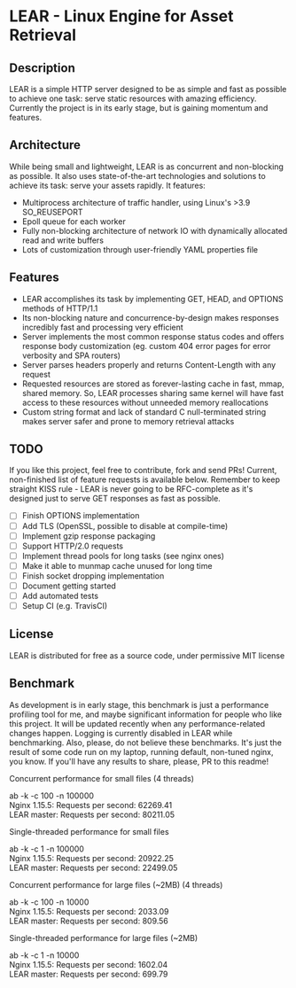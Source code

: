# LEAR - Linux Engine for Asset Retrieval
## Description
LEAR is a simple HTTP server designed to be as simple and fast as possible to achieve one task:
serve static resources with amazing efficiency. Currently the project is in its early stage,
but is gaining momentum and features.
## Architecture
While being small and lightweight, LEAR is as concurrent and non-blocking as possible.
It also uses state-of-the-art technologies and solutions to achieve its task: serve your assets
rapidly. It features:
* Multiprocess architecture of traffic handler, using Linux's >3.9 SO_REUSEPORT
* Epoll queue for each worker
* Fully non-blocking architecture of network IO with dynamically allocated read and write buffers
* Lots of customization through user-friendly YAML properties file
## Features
* LEAR accomplishes its task by implementing GET, HEAD, and OPTIONS methods of HTTP/1.1 
* Its non-blocking nature and concurrence-by-design makes responses incredibly fast and processing very efficient
* Server implements the most common response status codes and offers response body customization (eg. custom 404 error pages for error verbosity and SPA routers)
* Server parses headers properly and returns Content-Length with any request
* Requested resources are stored as forever-lasting cache in fast, mmap, shared memory.
So, LEAR processes sharing same kernel will have fast access to these resources without unneeded memory reallocations
* Custom string format and lack of standard C null-terminated string makes server safer and prone to memory retrieval attacks

## TODO
If you like this project, feel free to contribute, fork and send PRs! Current, non-finished
list of feature requests is available below. Remember to keep straight KISS rule - LEAR is
never going to be RFC-complete as it's designed just to serve GET responses as fast
as possible.

- [ ] Finish OPTIONS implementation
- [ ] Add TLS (OpenSSL, possible to disable at compile-time)
- [ ] Implement gzip response packaging
- [ ] Support HTTP/2.0 requests
- [ ] Implement thread pools for long tasks (see nginx ones)
- [ ] Make it able to munmap cache unused for long time
- [ ] Finish socket dropping implementation
- [ ] Document getting started
- [ ] Add automated tests
- [ ] Setup CI (e.g. TravisCI)

## License
LEAR is distributed for free as a source code, under permissive MIT license

## Benchmark
As development is in early stage, this benchmark is just a performance profiling tool for me, and maybe significant information for people who like this project. It will be updated recently when any performance-related changes happen. Logging is currently disabled in LEAR while benchmarking. Also, please, do not believe these benchmarks. It's just the result of some code run on my laptop, running default, non-tuned nginx, you know. If you'll have any results to share, please, PR to this readme!

Concurrent performance for small files (4 threads)

ab -k -c 100 -n 100000\
Nginx 1.15.5: Requests per second: 62269.41\
LEAR master: Requests per second: 80211.05

Single-threaded performance for small files

ab -k -c 1 -n 100000\
Nginx 1.15.5: Requests per second: 20922.25\
LEAR master: Requests per second: 22499.05

Concurrent performance for large files (~2MB) (4 threads)

ab -k -c 100 -n 10000\
Nginx 1.15.5: Requests per second: 2033.09\
LEAR master: Requests per second: 809.56

Single-threaded performance for large files (~2MB)

ab -k -c 1 -n 10000\
Nginx 1.15.5: Requests per second: 1602.04\
LEAR master: Requests per second: 699.79
